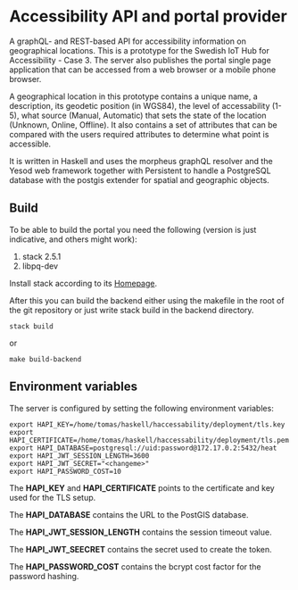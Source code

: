 # Accessibility API and portal provider
A graphQL- and REST-based API for accessibility information on geographical locations. This is a prototype for the Swedish IoT Hub for Accessibility - Case 3. The server also publishes the portal single page application that can be accessed from a web browser or a mobile phone browser.

A geographical location in this prototype contains a unique name, a description, its geodetic position (in WGS84), the level of accessability (1-5), what source (Manual, Automatic) that sets the state of the location (Unknown, Online, Offline). It also contains a set of attributes that can be compared with the users required attributes to determine what point is accessible.

It is written in Haskell and uses the morpheus graphQL resolver and the Yesod web framework together with Persistent to handle a PostgreSQL database with the postgis extender for spatial and geographic objects.

## Build
To be able to build the portal you need the following (version is just indicative, and others might work):

1. stack 2.5.1
2. libpq-dev

Install stack according to its [Homepage](https://docs.haskellstack.org/en/stable/README/).

After this you can build the backend either using the makefile in the root of the git repository or just write stack build in the backend directory.

```
stack build
```
or

```
make build-backend
```
## Environment variables
The server is configured by setting the following environment variables:

```
export HAPI_KEY=/home/tomas/haskell/haccessability/deployment/tls.key
export HAPI_CERTIFICATE=/home/tomas/haskell/haccessability/deployment/tls.pem
export HAPI_DATABASE=postgresql://uid:password@172.17.0.2:5432/heat
export HAPI_JWT_SESSION_LENGTH=3600
export HAPI_JWT_SECRET="<changeme>"
export HAPI_PASSWORD_COST=10
```

The **HAPI_KEY** and **HAPI_CERTIFICATE** points to the certificate and key used for the TLS setup.

The **HAPI_DATABASE** contains the URL to the PostGIS database.

The **HAPI_JWT_SESSION_LENGTH** contains the session timeout value.

The **HAPI_JWT_SEECRET** contains the secret used to create the token.

The **HAPI_PASSWORD_COST** contains the bcrypt cost factor for the password hashing.
